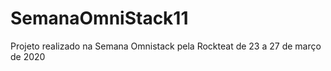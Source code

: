 # SemanaOmniStack11
Projeto realizado na Semana Omnistack pela Rockteat de 23 a 27 de março de 2020
